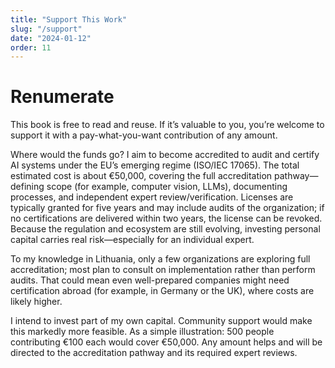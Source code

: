 ```yaml
---
title: "Support This Work"
slug: "/support"
date: "2024-01-12"
order: 11
---
```


# Renumerate

This book is free to read and reuse. If it’s valuable to you, you’re welcome to support it with a pay-what-you-want contribution of any amount.

Where would the funds go? I aim to become accredited to audit and certify AI systems under the EU’s emerging regime (ISO/IEC 17065). The total estimated cost is about €50,000, covering the full accreditation pathway—defining scope (for example, computer vision, LLMs), documenting processes, and independent expert review/verification. Licenses are typically granted for five years and may include audits of the organization; if no certifications are delivered within two years, the license can be revoked. Because the regulation and ecosystem are still evolving, investing personal capital carries real risk—especially for an individual expert.

To my knowledge in Lithuania, only a few organizations are exploring full accreditation; most plan to consult on implementation rather than perform audits. That could mean even well-prepared companies might need certification abroad (for example, in Germany or the UK), where costs are likely higher.

I intend to invest part of my own capital. Community support would make this markedly more feasible. As a simple illustration: 500 people contributing €100 each would cover €50,000. Any amount helps and will be directed to the accreditation pathway and its required expert reviews.
